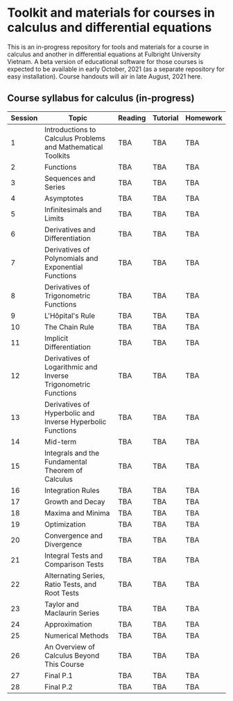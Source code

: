 # Toolkit and materials for courses in calculus and differential equations

This is an in-progress repository for tools and materials for a course in calculus and another in differential equations at Fulbright University Vietnam. A beta version of educational software for those courses is expected to be available in early October, 2021 (as a separate repository for easy installation). Course handouts will air in late August, 2021 here.

## Course syllabus for calculus (in-progress)

| Session | Topic | Reading | Tutorial | Homework |
|---| --- | --- | --- | --- |
| 1 | Introductions to Calculus Problems and Mathematical Toolkits | TBA | TBA | TBA |
| 2 | Functions | TBA | TBA | TBA |
| 3 | Sequences and Series | TBA | TBA | TBA |
| 4 | Asymptotes | TBA | TBA | TBA |
| 5 | Infinitesimals and Limits | TBA | TBA | TBA |
| 6 | Derivatives and Differentiation | TBA | TBA | TBA |
| 7 | Derivatives of Polynomials and Exponential Functions | TBA | TBA | TBA |
| 8 | Derivatives of Trigonometric Functions | TBA | TBA | TBA |
| 9 | L'Hôpital's Rule | TBA | TBA | TBA |
| 10 | The Chain Rule | TBA | TBA | TBA |
| 11 | Implicit Differentiation | TBA | TBA | TBA |
| 12 | Derivatives of Logarithmic and Inverse Trigonometric Functions | TBA | TBA | TBA |
| 13 | Derivatives of Hyperbolic and Inverse Hyperbolic Functions | TBA | TBA | TBA |
| 14 | Mid-term | TBA | TBA | TBA |
| 15 | Integrals and the Fundamental Theorem of Calculus | TBA | TBA | TBA |
| 16 | Integration Rules | TBA | TBA | TBA |
| 17 | Growth and Decay | TBA | TBA | TBA |
| 18 | Maxima and Minima | TBA | TBA | TBA |
| 19 | Optimization | TBA | TBA | TBA |
| 20 | Convergence and Divergence | TBA | TBA | TBA |
| 21 | Integral Tests and Comparison Tests | TBA | TBA | TBA |
| 22 | Alternating Series, Ratio Tests, and Root Tests| TBA | TBA | TBA |
| 23 | Taylor and Maclaurin Series | TBA | TBA | TBA |
| 24 | Approximation | TBA | TBA | TBA |
| 25 | Numerical Methods | TBA | TBA | TBA |
| 26 | An Overview of Calculus Beyond This Course | TBA | TBA | TBA |
| 27 | Final P.1 | TBA | TBA | TBA |
| 28 | Final P.2 | TBA | TBA | TBA |
